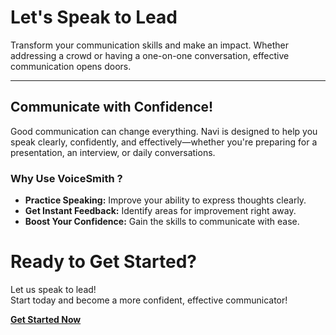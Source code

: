 <!-- Theme:Classic, ImgAlign:Left Widget:NAVI-->
# Let's Speak to Lead
Transform your communication skills and make an impact. Whether addressing a crowd or having a one-on-one conversation, effective communication opens doors.

---

## Communicate with Confidence!

Good communication can change everything. Navi is designed to help you speak clearly, confidently, and effectively—whether you're preparing for a presentation, an interview, or daily conversations.

### Why Use VoiceSmith ?

- **Practice Speaking:** Improve your ability to express thoughts clearly.
- **Get Instant Feedback:** Identify areas for improvement right away.
- **Boost Your Confidence:** Gain the skills to communicate with ease.

# Ready to Get Started?

Let us speak to lead!  
Start today and become a more confident, effective communicator!

[**Get Started Now**](/voicesmith/contacts)
